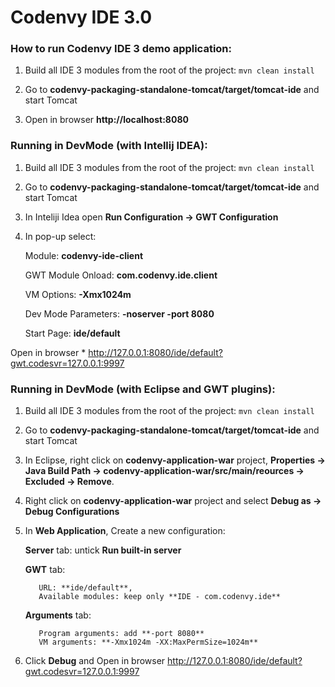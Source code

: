 # Codenvy IDE 3.0

### How to run Codenvy IDE 3 demo application:

1) Build all IDE 3 modules from the root of the project:
```mvn clean install```

2) Go to **codenvy-packaging-standalone-tomcat/target/tomcat-ide** and start Tomcat

3) Open in browser **http://localhost:8080**

### Running in DevMode (with Intellij IDEA):

1) Build all IDE 3 modules from the root of the project:
```mvn clean install```

2) Go to **codenvy-packaging-standalone-tomcat/target/tomcat-ide** and start Tomcat

3) In Inteliji Idea open **Run Configuration -> GWT Configuration**

4) In pop-up select:

      Module: **codenvy-ide-client**
      
      GWT Module Onload: **com.codenvy.ide.client**
      
      VM Options: **-Xmx1024m**
      
      Dev Mode Parameters:  **-noserver -port 8080**
      
      Start Page: **ide/default**

Open in browser * http://127.0.0.1:8080/ide/default?gwt.codesvr=127.0.0.1:9997

### Running in DevMode (with Eclipse and GWT plugins):

1) Build all IDE 3 modules from the root of the project:
```mvn clean install```

2) Go to **codenvy-packaging-standalone-tomcat/target/tomcat-ide** and start Tomcat

3) In Eclipse, right click on **codenvy-application-war** project, **Properties -> Java Build Path -> codenvy-application-war/src/main/reources -> Excluded -> Remove**.

4) Right click on **codenvy-application-war** project and select **Debug as -> Debug Configurations**

5) In **Web Application**, Create a new configuration:

      **Server** tab: untick **Run built-in server**

      **GWT** tab:
      
          URL: **ide/default**, 
          Available modules: keep only **IDE - com.codenvy.ide**

      **Arguments** tab:

          Program arguments: add **-port 8080**
          VM arguments: **-Xmx1024m -XX:MaxPermSize=1024m**


6) Click **Debug** and Open in browser http://127.0.0.1:8080/ide/default?gwt.codesvr=127.0.0.1:9997

